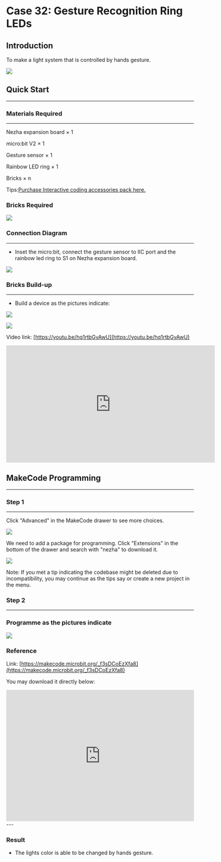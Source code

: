 # Case 32: Gesture Recognition Ring LEDs

## Introduction
To make a light system that is controlled by hands gesture. 

![](./images/case_32_01.png)

## Quick Start 

---

### Materials Required

---
Nezha expansion board × 1

micro:bit V2 × 1

Gesture sensor × 1

Rainbow LED ring  × 1

Bricks × n

Tips:[Purchase Interactive coding accessories pack here.](https://www.elecfreaks.com/interactive-coding-accessories-pack.html)

### Bricks Required

![](./images/case_32_02.png)


### Connection Diagram 
---
- Inset the micro:bit, connect the gesture sensor to IIC port and the rainbow led ring to S1 on Nezha expansion board. 


![](./images/case_32_03.png)



### Bricks Build-up 

---

- Build a device as the pictures indicate: 

![](./images/case_32_04.png)

![](./images/case_32_01.png)



Video link: [https://youtu.be/hq1rtbGvAwU](https://youtu.be/hq1rtbGvAwU)

<iframe width="560" height="315" src="https://www.youtube.com/embed/hq1rtbGvAwU" title="YouTube video player" frameborder="0" allow="accelerometer; autoplay; clipboard-write; encrypted-media; gyroscope; picture-in-picture" allowfullscreen></iframe>

## MakeCode Programming 

---


### Step 1

---

Click "Advanced" in the MakeCode drawer to see more choices. 

![](./images/case_01_10.png)




We need to add a package for programming. Click "Extensions" in the bottom of the drawer and search with "nezha" to download it. 

![](./images/case_03_09.png)

Note: If you met a tip indicating the codebase might be deleted due to incompatibility, you may continue as the tips say or create a new project in the menu. 

### Step 2

---

### Programme as the pictures indicate


![](./images/case_32_10.png)



### Reference

Link: [https://makecode.microbit.org/_f3sDCoEzXfa8](https://makecode.microbit.org/_f3sDCoEzXfa8)

You may download it directly below: 

<div style="position:relative;height:0;padding-bottom:70%;overflow:hidden;"><iframe style="position:absolute;top:0;left:0;width:100%;height:100%;" src="https://makecode.microbit.org/#pub:_f3sDCoEzXfa8" frameborder="0" sandbox="allow-popups allow-forms allow-scripts allow-same-origin"></iframe></div>  
---

### Result
- The lights color is able to be changed by hands gesture. 

